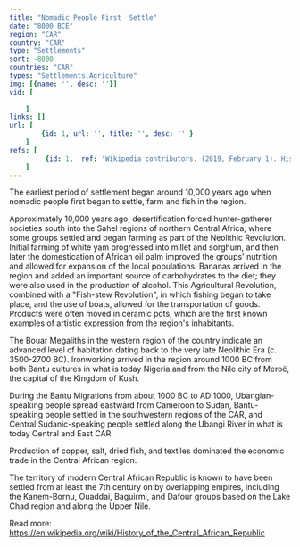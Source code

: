 ```yaml
---
title: "Nomadic People First  Settle"
date: "8000 BCE"
region: "CAR"
country: "CAR" 
type: "Settlements"
sort: -8000
countries: "CAR"
types: "Settlements,Agriculture"
img: [{name: '', desc: ''}]
vid: [
        
    ]
links: []
url: [
        {id: 1, url: '', title: '', desc: '' }
    ]
refs: [
         {id: 1,  ref: 'Wikipedia contributors. (2019, February 1). History of the Central African Republic. In Wikipedia, The Free Encyclopedia. Retrieved 21:32, February 3, 2019, from ', url: 'https://en.wikipedia.org/w/index.php?title=History_of_the_Central_African_Republic&oldid=881305410'}
    ]
---
```

The earliest period of settlement began around 10,000 years ago when nomadic people first began to settle, farm and fish in the region. 

Approximately 10,000 years ago, desertification forced hunter-gatherer societies south into the Sahel regions of northern Central Africa, where some groups settled and began farming as part of the Neolithic Revolution. Initial farming of white yam progressed into millet and sorghum, and then later the domestication of African oil palm improved the groups' nutrition and allowed for expansion of the local populations. Bananas arrived in the region and added an important source of carbohydrates to the diet; they were also used in the production of alcohol. This Agricultural Revolution, combined with a "Fish-stew Revolution", in which fishing began to take place, and the use of boats, allowed for the transportation of goods. Products were often moved in ceramic pots, which are the first known examples of artistic expression from the region's inhabitants.

The Bouar Megaliths in the western region of the country indicate an advanced level of habitation dating back to the very late Neolithic Era (c. 3500-2700 BC). Ironworking arrived in the region around 1000 BC from both Bantu cultures in what is today Nigeria and from the Nile city of Meroë, the capital of the Kingdom of Kush.

During the Bantu Migrations from about 1000 BC to AD 1000, Ubangian-speaking people spread eastward from Cameroon to Sudan, Bantu-speaking people settled in the southwestern regions of the CAR, and Central Sudanic-speaking people settled along the Ubangi River in what is today Central and East CAR.

Production of copper, salt, dried fish, and textiles dominated the economic trade in the Central African region.

The territory of modern Central African Republic is known to have been settled from at least the 7th century on by overlapping empires, including the Kanem-Bornu, Ouaddai, Baguirmi, and Dafour groups based on the Lake Chad region and along the Upper Nile.

Read more:
https://en.wikipedia.org/wiki/History_of_the_Central_African_Republic